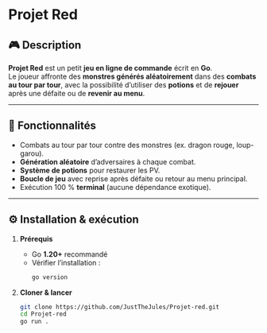 # Projet Red

## 🎮 Description
**Projet Red** est un petit **jeu en ligne de commande** écrit en **Go**.  
Le joueur affronte des **monstres générés aléatoirement** dans des **combats au tour par tour**, avec la possibilité d’utiliser des **potions** et de **rejouer** après une défaite ou de **revenir au menu**.

---

## 🧩 Fonctionnalités
- Combats au tour par tour contre des monstres (ex. dragon rouge, loup-garou).  
- **Génération aléatoire** d’adversaires à chaque combat.  
- **Système de potions** pour restaurer les PV.  
- **Boucle de jeu** avec reprise après défaite ou retour au menu principal.  
- Exécution 100 % **terminal** (aucune dépendance exotique).

---

## ⚙️ Installation & exécution
1. **Prérequis**  
   - Go **1.20+** recommandé  
   - Vérifier l’installation :
     ```bash
     go version
     ```

2. **Cloner & lancer**
   ```bash
   git clone https://github.com/JustTheJules/Projet-red.git
   cd Projet-red
   go run .
